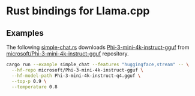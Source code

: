 # Rust bindings for Llama.cpp

## Examples

The following [simple-chat.rs](./examples/simple_chat)
downloads [Phi-3-mini-4k-instruct-gguf](https://huggingface.co/microsoft/Phi-3-mini-4k-instruct-gguf/blob/main/Phi-3-mini-4k-instruct-q4.gguf)
from [microsoft/Phi-3-mini-4k-instruct-gguf](https://huggingface.co/microsoft/Phi-3-mini-4k-instruct-gguf/)
repository.

```bash
cargo run --example simple_chat --features "huggingface,stream" -- \
  --hf-repo microsoft/Phi-3-mini-4k-instruct-gguf \
  --hf-model-path Phi-3-mini-4k-instruct-q4.gguf \
  --top-p 0.9 \
  --temperature 0.8
```
